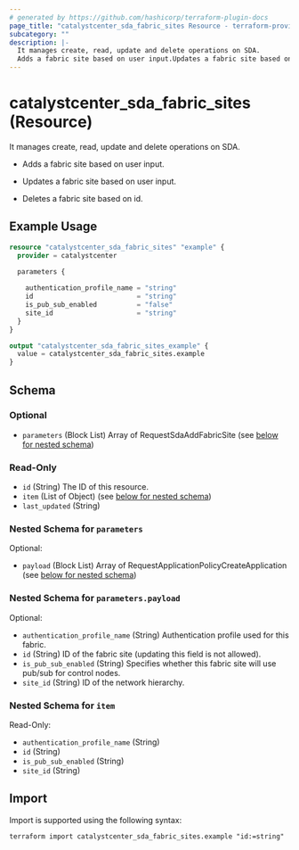 ```yaml
---
# generated by https://github.com/hashicorp/terraform-plugin-docs
page_title: "catalystcenter_sda_fabric_sites Resource - terraform-provider-catalystcenter"
subcategory: ""
description: |-
  It manages create, read, update and delete operations on SDA.
  Adds a fabric site based on user input.Updates a fabric site based on user input.Deletes a fabric site based on id.
---
```


# catalystcenter_sda_fabric_sites (Resource)

It manages create, read, update and delete operations on SDA.

- Adds a fabric site based on user input.

- Updates a fabric site based on user input.

- Deletes a fabric site based on id.

## Example Usage

```terraform
resource "catalystcenter_sda_fabric_sites" "example" {
  provider = catalystcenter
 
  parameters {

    authentication_profile_name = "string"
    id                          = "string"
    is_pub_sub_enabled          = "false"
    site_id                     = "string"
  }
}

output "catalystcenter_sda_fabric_sites_example" {
  value = catalystcenter_sda_fabric_sites.example
}
```

<!-- schema generated by tfplugindocs -->
## Schema

### Optional

- `parameters` (Block List) Array of RequestSdaAddFabricSite (see [below for nested schema](#nestedblock--parameters))

### Read-Only

- `id` (String) The ID of this resource.
- `item` (List of Object) (see [below for nested schema](#nestedatt--item))
- `last_updated` (String)

<a id="nestedblock--parameters"></a>
### Nested Schema for `parameters`

Optional:

- `payload` (Block List) Array of RequestApplicationPolicyCreateApplication (see [below for nested schema](#nestedblock--parameters--payload))

<a id="nestedblock--parameters--payload"></a>
### Nested Schema for `parameters.payload`

Optional:

- `authentication_profile_name` (String) Authentication profile used for this fabric.
- `id` (String) ID of the fabric site (updating this field is not allowed).
- `is_pub_sub_enabled` (String) Specifies whether this fabric site will use pub/sub for control nodes.
- `site_id` (String) ID of the network hierarchy.



<a id="nestedatt--item"></a>
### Nested Schema for `item`

Read-Only:

- `authentication_profile_name` (String)
- `id` (String)
- `is_pub_sub_enabled` (String)
- `site_id` (String)

## Import

Import is supported using the following syntax:

```shell
terraform import catalystcenter_sda_fabric_sites.example "id:=string"
```
